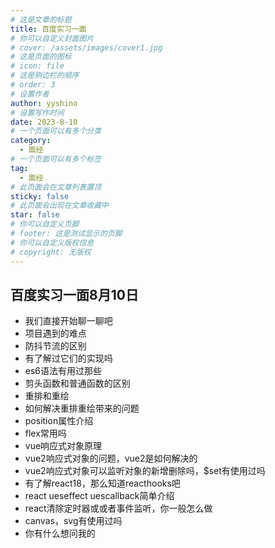 ```yaml
---
# 这是文章的标题
title: 百度实习一面
# 你可以自定义封面图片
# cover: /assets/images/cover1.jpg
# 这是页面的图标
# icon: file
# 这是侧边栏的顺序
# order: 3
# 设置作者
author: yyshino
# 设置写作时间
date: 2023-8-10
# 一个页面可以有多个分类
category:
  - 面经
# 一个页面可以有多个标签
tag:
  - 面经
# 此页面会在文章列表置顶
sticky: false
# 此页面会出现在文章收藏中
star: false
# 你可以自定义页脚
# footer: 这是测试显示的页脚
# 你可以自定义版权信息
# copyright: 无版权
---
```


## 百度实习一面8月10日

- 我们直接开始聊一聊吧
- 项目遇到的难点
- 防抖节流的区别
- 有了解过它们的实现吗
- es6语法有用过那些
- 剪头函数和普通函数的区别
- 重排和重绘
- 如何解决重排重绘带来的问题
- position属性介绍
- flex常用吗
- vue响应式对象原理
- vue2响应式对象的问题，vue2是如何解决的
- vue2响应式对象可以监听对象的新增删除吗，$set有使用过吗
- 有了解react18，那么知道reacthooks吧
- react ueseffect uescallback简单介绍
- react清除定时器或或者事件监听，你一般怎么做
- canvas，svg有使用过吗
- 你有什么想问我的

